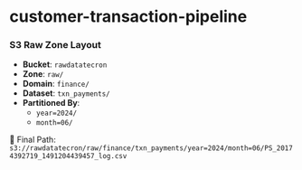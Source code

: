 # customer-transaction-pipeline

### S3 Raw Zone Layout

- **Bucket**: `rawdatatecron`
- **Zone**: `raw/`
- **Domain**: `finance/`
- **Dataset**: `txn_payments/`
- **Partitioned By**:
  - `year=2024/`
  - `month=06/`

📁 Final Path:  
`s3://rawdatatecron/raw/finance/txn_payments/year=2024/month=06/PS_20174392719_1491204439457_log.csv`
